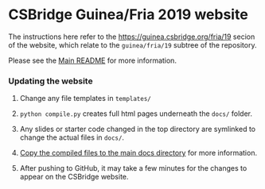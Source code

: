 # CSBridge Guinea/Fria 2019 website

The instructions here refer to the https://guinea.csbridge.org/fria/19 secion of the website, which relate to the `guinea/fria/19` subtree of the repository.

Please see the [Main README](../../../README.md) for more information.
### Updating the website

1. Change any file templates in ```templates/```

2. ```python compile.py``` creates full html pages underneath the ```docs/``` folder.

3. Any slides or starter code changed in the top directory are symlinked to change the actual files in ```docs/```.

4. [Copy the compiled files to the main docs directory](../../../README.md#3-copy-the-sections-compiled-files-to-the-main-docs-directory) for more information.

5. After pushing to GitHub, it may take a few minutes for the changes to appear on the CSBridge website.
